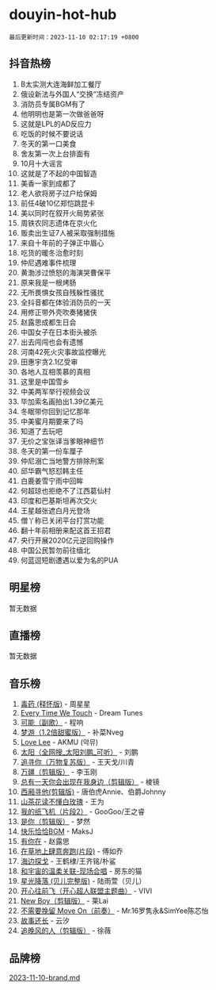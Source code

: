 # douyin-hot-hub

`最后更新时间：2023-11-10 02:17:19 +0800`

## 抖音热榜

1. B太实测大连海鲜加工餐厅
1. 俄设新法与外国人“交换”冻结资产
1. 消防员专属BGM有了
1. 他明明也是第一次做爸爸呀
1. 这就是LPL的AD反应力
1. 吃饭的时候不要说话
1. 冬天的第一口美食
1. 舍友第一次上台排面有
1. 10月十大谣言
1. 这就是了不起的中国智造
1. 美香一家到成都了
1. 老人欲将房子过户给保姆
1. 前任4破10亿郑恺跳昆卡
1. 美以同时在叙开火局势紧张
1. 周铁农同志遗体在京火化
1. 贩卖出生证7人被采取强制措施
1. 来自十年前的子弹正中眉心
1. 吃货的暖冬治愈时刻
1. 仲尼遇难事件梳理
1. 黄渤涉过愤怒的海演哭曹保平
1. 原来我是一根烤肠
1. 无所畏惧女孩自残躲性骚扰
1. 全抖音都在体验消防员的一天
1. 用修正带外壳吹奏猪猪侠
1. 赵露思成都生日会
1. 中国女子在日本街头被杀
1. 出去闯闯也会有遗憾
1. 河南42死火灾事故监控曝光
1. 田惠宇贪2.1亿受审
1. 各地人互相羡慕的真相
1. 这里是中国雪乡
1. 中美两军举行视频会议
1. 毕加索名画拍出1.39亿美元
1. 冬眠带你回到记忆那年
1. 中美蜜月期要来了吗
1. 知道了去玩吧
1. 无价之宝张译当爹眼神细节
1. 冬天的第一份车厘子
1. 仲尼溺亡当地警方排除刑案
1. 邱华霸气怒怼韩主任
1. 白鹿姜雪宁雨中回眸
1. 何超琼也拒绝不了江西葛仙村
1. 印度和巴基斯坦再次交火
1. 王星越张遮白月光登场
1. 僧丫称已关闭平台打赏功能
1. 翻十年前相册来配这首王招君
1. 央行开展2020亿元逆回购操作
1. 中国公民暂勿前往缅北
1. 何蓝逗短剧遭遇以爱为名的PUA

## 明星榜

暂无数据

## 直播榜

暂无数据

## 音乐榜

1. [毒药 (释怀版)](https://sf3-cdn-tos.douyinstatic.com/obj/tos-cn-ve-2774/oYILMEAzspdZBIzy4frJNB8ZHPHWAhiwowd4Ad) - 周星星
1. [Every Time We Touch](https://sf6-cdn-tos.douyinstatic.com/obj/tos-cn-ve-2774/ogN6lUKQeBBfEVhIOMikG1CcJjugxk1tztZyhP) - Dream Tunes
1. [可能（副歌）](https://sf3-cdn-tos.douyinstatic.com/obj/tos-cn-ve-2774/cde1731888894259b333569393c2fb51) - 程响
1. [梦游（1.2倍甜蜜版）](https://sf6-cdn-tos.douyinstatic.com/obj/tos-cn-ve-2774/o4gyAUm8hwufoEABmwVIiQtHsFuGzAEEWtNMzo) - 补菜Nveg
1. [Love Lee](https://sf3-cdn-tos.douyinstatic.com/obj/tos-cn-ve-2774/o05GbkJGbCBTdDnMtB0fwOYgkeZp23vrWQDQBS) - AKMU (악뮤)
1. [太阳（全网搜_太阳刘鹏_可听）](https://sf6-cdn-tos.douyinstatic.com/obj/tos-cn-ve-2774/ogWbyIQnlBFImVbeDocRdCIYtBHlbJXgfZMvgz) - 刘鹏
1. [追寻你（万物复苏版）](https://sf3-cdn-tos.douyinstatic.com/obj/tos-cn-ve-2774/oYeAZJsbjIDit9APmBg8u6uDUQnHmoCf3gbo74) - 王天戈/川青
1. [万疆（剪辑版）](https://sf3-cdn-tos.douyinstatic.com/obj/tos-cn-ve-2774/ooG7oVgFlDTelKCjCsTTobQvbdtj1BBQXnfZd8) - 李玉刚
1. [总有一天你会出现在我身边（剪辑版）](https://sf6-cdn-tos.douyinstatic.com/obj/tos-cn-ve-2774/oMLsHwhWW7CYoAhoWB9EXUQIzNBsfAJxpAoxCU) - 棱镜
1. [西厢寻他(剪辑版)](https://sf3-cdn-tos.douyinstatic.com/obj/tos-cn-ve-2774/oUsAVfAQKlRNxEv5qxvIB8o5qmIWUcXbzJKJhw) - 唐伯虎Annie、伯爵Johnny
1. [山茶花读不懂白玫瑰](https://sf6-cdn-tos.douyinstatic.com/obj/tos-cn-ve-2774/osfn8B7DktrRHEPJgPCfDbw7QDQEkwC16BxZg9) - 王为
1. [我的纸飞机（片段2）](https://sf3-cdn-tos.douyinstatic.com/obj/tos-cn-ve-2774/oM2ZrKcg2CD5AeRB2gkeXOFB1IxAGJdZPazYHf) - GooGoo/王之睿
1. [是你（剪辑版）](https://sf3-cdn-tos.douyinstatic.com/obj/tos-cn-ve-2774/46019dae783c4c969944217fe1cfafc4) - 梦然
1. [快乐恰恰BGM](https://sf6-cdn-tos.douyinstatic.com/obj/tos-cn-ve-2774/07b173ca7d2f40f3ba0b97ac7fa3a44a) - MaksJ
1. [有你在](https://sf6-cdn-tos.douyinstatic.com/obj/tos-cn-ve-2774/o8zImmNsI8B0yfAW5FKAB1oBhkMAlIrwsZEi1V) - 赵露思
1. [在草地上肆意奔跑(片段)](https://sf3-cdn-tos.douyinstatic.com/obj/tos-cn-ve-2774/8831d494742f45dabdfa8adb8b817259) - 傅如乔
1. [海边探戈](https://sf3-cdn-tos.douyinstatic.com/obj/tos-cn-ve-2774/os9gE0VQCGqt6VQkZDyBBYvfSDY0QFe3vVmubn) - 王鹤棣/王齐铭/朴鲨
1. [和宇宙的温柔关联-现场合唱](https://sf6-cdn-tos.douyinstatic.com/obj/tos-cn-ve-2774/o0hONGDYQBgk0e5bqDeQOonVmncA6tC2nBwZLT) - 房东的猫
1. [星光降落 (贝儿完整版)](https://sf3-cdn-tos.douyinstatic.com/obj/tos-cn-ve-2774/okwB9hAwyAtsFFkFBzAX1hOOfQuIoMNs0W2Mwr) - 陆雨萱（贝儿）
1. [开心往前飞（开心超人联盟主题曲）](https://sf6-cdn-tos.douyinstatic.com/obj/tos-cn-ve-2774/9d8fb7c82cf1421fb93a9fe925275e0a) - VIVI
1. [New Boy（剪辑版）](https://sf3-cdn-tos.douyinstatic.com/obj/tos-cn-ve-2774/oAozkaGFcPxBerw7nBQfYf8z6CgCZAblDka2cl) - 莱Lai
1. [不需要挽留 Move On（前奏）](https://sf3-cdn-tos.douyinstatic.com/obj/tos-cn-ve-2774/ooCBhgCCkF4nExzQL9WZSUbitfA8IsDkgQIYhe) - Mr.16罗隽永&SimYee陈芯怡
1. [故事还长](https://sf3-cdn-tos.douyinstatic.com/obj/tos-cn-ve-2774/30a26758c8594f0ab81ac675c33ee2c5) - 云汐
1. [追晚风的人（剪辑版）](https://sf6-cdn-tos.douyinstatic.com/obj/tos-cn-ve-2774/560835060af84ac29cd5c12e2a98f7eb) - 徐薇

## 品牌榜

[2023-11-10-brand.md](2023-11-10-brand.md)
